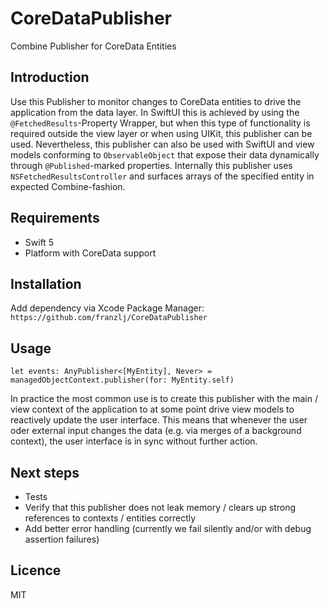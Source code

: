 # CoreDataPublisher

Combine Publisher for CoreData Entities

## Introduction

Use this Publisher to monitor changes to CoreData entities to drive the application from the data layer. In SwiftUI this is achieved by using the `@FetchedResults`-Property Wrapper, but when this type of functionality is required outside the view layer or when using UIKit, this publisher can be used. Nevertheless, this publisher can also be used with SwiftUI and view models conforming to `ObservableObject` that expose their data dynamically through `@Published`-marked properties.
Internally this publisher uses `NSFetchedResultsController` and surfaces arrays of the specified entity in expected Combine-fashion.

## Requirements

* Swift 5
* Platform with CoreData support

## Installation

Add dependency via Xcode Package Manager: `https://github.com/franzlj/CoreDataPublisher`

## Usage

`let events: AnyPublisher<[MyEntity], Never> = managedObjectContext.publisher(for: MyEntity.self)`

In practice the most common use is to create this publisher with the main / view context of the application to at some point drive view models to reactively update the user interface. This means that whenever the user oder external input changes the data (e.g. via merges of a background context), the user interface is in sync without further action.

## Next steps

* Tests
* Verify that this publisher does not leak memory / clears up strong references to contexts / entities correctly
* Add better error handling (currently we fail silently and/or with debug assertion failures)

## Licence

MIT

